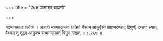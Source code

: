 +++
title = "268 पञ्चाशद् ब्राह्मणो"

+++

गदव्याख्यातः श्लोकः । अत्रापि न्यायप्रकॢप्त्या क्षत्रियो वैश्यम् आक्रु[श्य ब्राह्मणदण्डाद् द्विगुणं] दण्ड्यः स्यात्, वैश्यस् तु शूद्रम् आक्रुश्य ब्राह्मणदण्डात् त्रिगुणं दद्यात् ॥ ८.२६७ ॥